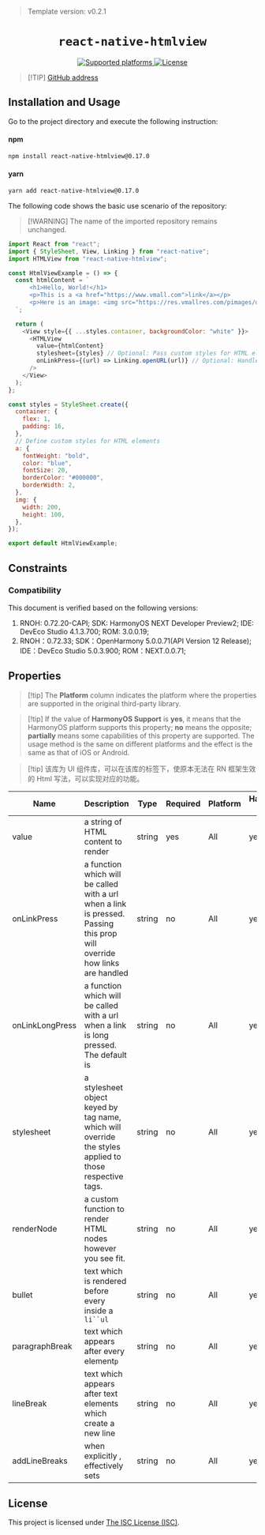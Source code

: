 > Template version: v0.2.1

<p align="center">
  <h1 align="center"> <code>react-native-htmlview</code> </h1>
</p>
<p align="center">
    <a href="https://github.com/jsdf/react-native-htmlview">
        <img src="https://img.shields.io/badge/platforms-android%20|%20ios%20|%20harmony%20-lightgrey.svg" alt="Supported platforms" />
    </a>
    <a href="https://github.com/jsdf/react-native-htmlview/blob/master/LICENSE">
        <img src="https://img.shields.io/badge/license-ISC-green.svg" alt="License" />
        <!-- <img src="https://img.shields.io/badge/license-Apache-blue.svg" alt="License" /> -->
    </a>
</p>

> [!TIP] [GitHub address](https://github.com/jsdf/react-native-htmlview)

## Installation and Usage

Go to the project directory and execute the following instruction:

<!-- tabs:start -->

#### **npm**

```bash
npm install react-native-htmlview@0.17.0
```

#### **yarn**

```bash
yarn add react-native-htmlview@0.17.0
```

<!-- tabs:end -->

The following code shows the basic use scenario of the repository:

> [!WARNING] The name of the imported repository remains unchanged.

```js
import React from "react";
import { StyleSheet, View, Linking } from "react-native";
import HTMLView from "react-native-htmlview";

const HtmlViewExample = () => {
  const htmlContent = `
      <h1>Hello, World!</h1>
      <p>This is a <a href="https://www.vmall.com">link</a></p>
      <p>Here is an image: <img src="https://res.vmallres.com/pimages/uomcdn/CN/pms/202404/displayProduct/10086102004921/428_428_a_mobileFF345C8650FF6E88771386A6433556D0.jpg" alt="Example Image" /></p>
  `;

  return (
    <View style={{ ...styles.container, backgroundColor: "white" }}>
      <HTMLView
        value={htmlContent}
        stylesheet={styles} // Optional: Pass custom styles for HTML elements
        onLinkPress={(url) => Linking.openURL(url)} // Optional: Handle link presses
      />
    </View>
  );
};

const styles = StyleSheet.create({
  container: {
    flex: 1,
    padding: 16,
  },
  // Define custom styles for HTML elements
  a: {
    fontWeight: "bold",
    color: "blue",
    fontSize: 20,
    borderColor: "#000000",
    borderWidth: 2,
  },
  img: {
    width: 200,
    height: 100,
  },
});

export default HtmlViewExample;
```

## Constraints

### Compatibility

This document is verified based on the following versions:

1. RNOH: 0.72.20-CAPI; SDK: HarmonyOS NEXT Developer Preview2; IDE: DevEco Studio 4.1.3.700; ROM: 3.0.0.19;
2. RNOH：0.72.33; SDK：OpenHarmony 5.0.0.71(API Version 12 Release); IDE：DevEco Studio 5.0.3.900; ROM：NEXT.0.0.71;

## Properties

> [!tip] The **Platform** column indicates the platform where the properties are supported in the original third-party library.

> [!tip] If the value of **HarmonyOS Support** is **yes**, it means that the HarmonyOS platform supports this property; **no** means the opposite; **partially** means some capabilities of this property are supported. The usage method is the same on different platforms and the effect is the same as that of iOS or Android.

> [!tip] 该库为 UI 组件库，可以在该库的标签下，使原本无法在 RN 框架生效的 Html 写法，可以实现对应的功能。

| Name            | Description                                                                                                              | Type   | Required | Platform | HarmonyOS Support |
| --------------- | ------------------------------------------------------------------------------------------------------------------------ | ------ | -------- | -------- | ----------------- |
| value           | a string of HTML content to render                                                                                       | string | yes      | All      | yes               |
| onLinkPress     | a function which will be called with a url when a link is pressed. Passing this prop will override how links are handled | string | no       | All      | yes               |
| onLinkLongPress | a function which will be called with a url when a link is long pressed. The default is                                   | string | no       | All      | yes               |
| stylesheet      | a stylesheet object keyed by tag name, which will override the styles applied to those respective tags.                  | string | no       | All      | yes               |
| renderNode      | a custom function to render HTML nodes however you see fit.                                                              | string | no       | All      | yes               |
| bullet          | text which is rendered before every inside a ` li``ul `                                                                  | string | no       | All      | yes               |
| paragraphBreak  | text which appears after every element`p`                                                                                | string | no       | All      | yes               |
| lineBreak       | text which appears after text elements which create a new line                                                           | string | no       | All      | yes               |
| addLineBreaks   | when explicitly , effectively sets                                                                                       | string | no       | All      | yes               |

## License

This project is licensed under [The ISC License (ISC)](https://github.com/jsdf/react-native-htmlview/blob/master/LICENSE).
